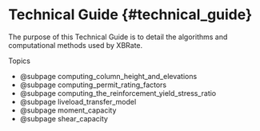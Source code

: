 Technical Guide {#technical_guide}
============

The purpose of this Technical Guide is to detail the algorithms and computational methods used by XBRate.

Topics
* @subpage computing_column_height_and_elevations
* @subpage computing_permit_rating_factors
* @subpage computing_the_reinforcement_yield_stress_ratio
* @subpage liveload_transfer_model
* @subpage moment_capacity
* @subpage shear_capacity